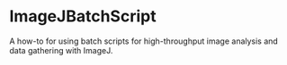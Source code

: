 # ImageJBatchScript
A how-to for using batch scripts for high-throughput image analysis and data gathering with ImageJ.
